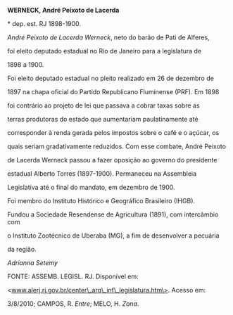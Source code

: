 **WERNECK, André Peixoto de Lacerda**



\* dep. est. RJ 1898-1900.



*André Peixoto de Lacerda Werneck*, neto do barão de Pati de Alferes,

foi eleito deputado estadual no Rio de Janeiro para a legislatura de

1898 a 1900.



Foi eleito deputado estadual no pleito realizado em 26 de dezembro de

1897 na chapa oficial do Partido Republicano Fluminense (PRF). Em 1898

foi contrário ao projeto de lei que passava a cobrar taxas sobre as

terras produtoras do estado que aumentariam paulatinamente até

corresponder à renda gerada pelos impostos sobre o café e o açúcar, os

quais seriam gradativamente reduzidos. Com esse combate, André Peixoto

de Lacerda Werneck passou a fazer oposição ao governo do presidente

estadual Alberto Torres (1897-1900). Permaneceu na Assembleia

Legislativa até o final do mandato, em dezembro de 1900.



Foi membro do Instituto Histórico e Geográfico Brasileiro (IHGB).



Fundou a Sociedade Resendense de Agricultura (1891), com intercâmbio com

o Instituto Zootécnico de Uberaba (MG), a fim de desenvolver a pecuária

da região.



*Adrianna Setemy*



FONTE: ASSEMB. LEGISL. RJ. Disponível em:

\<www.alerj.rj.gov.br/center\_arq\_inf\_legislatura.htm\>. Acesso em:

3/8/2010; CAMPOS, R. *Entre*; MELO, H. *Zona*.

